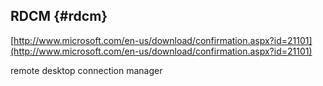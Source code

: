 ## RDCM {#rdcm}

[http://www.microsoft.com/en-us/download/confirmation.aspx?id=21101](http://www.microsoft.com/en-us/download/confirmation.aspx?id=21101)

remote desktop connection manager